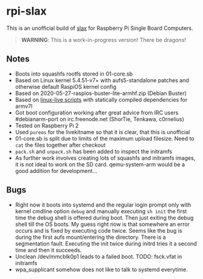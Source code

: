 # rpi-slax

This is an unofficial build of [slax](https://www.slax.org) for Raspberry Pi Single Board Computers.

> **WARNING**: This is a work-in-progress version! There be dragons!

## Notes

* Boots into squashfs rootfs stored in 01-core.sb
* Based on Linux kernel  5.4.51-v7+ with aufs5-standalone patches and otherwise default RaspiOS kernel config
* Based on 2020-05-27-raspios-buster-lite-armhf.zip (Debian Buster)
* Based on [linux-live scripts](https://github.com/Tomas-M/linux-live) with statically compiled dependencies for armv7l
* Got boot configuration working after great advice from IRC users #debianarm-port on irc.freenode.net (ShorTie, Tenkawa, c0rnelius)
* Tested on Raspberry Pi 2
* Used `pureos` for the livekitname so that it is clear, that this is unofficial
* 01-core.sb is split due to limits of the maximum upload filesize. Need to `cat` the files together after checkout
* `pack.sh` and `unpack.sh` has been added to inspect the initramfs
* As further work involves creating lots of squashfs and initramfs images, it is not ideal to work on the SD card. qemu-system-arm would be a good addition for development...

## Bugs

* Right now it boots into systemd and the regular login prompt only with kernel cmdline option `debug` and manually executing `sh init` the first time the debug shell is offered during boot. Then just exiting the debug shell till the OS boots. My guess right now is that somewhere an error occurs and is fixed by executing code twice. Seems like the bug is during the first aufs mount/entering the directory. There is a segmentation fault. Executing the init twice during initrd tries it a second time and then it succeeds.
* Unclean /dev/mmcblk0p1 leads to a failed boot. TODO: fsck.vfat in initramfs
* wpa_supplicant somehow does not like to talk to systemd everytime.
